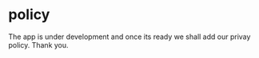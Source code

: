 # policy

The app is under development and once its ready we shall add our privay policy.
Thank you.
